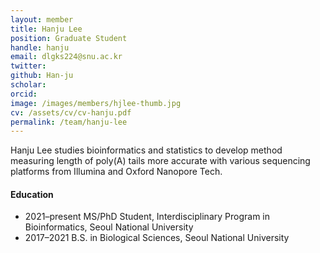 ```yaml
---
layout: member
title: Hanju Lee
position: Graduate Student
handle: hanju
email: dlgks224@snu.ac.kr
twitter: 
github: Han-ju
scholar: 
orcid: 
image: /images/members/hjlee-thumb.jpg
cv: /assets/cv/cv-hanju.pdf
permalink: /team/hanju-lee
---
```


Hanju Lee studies bioinformatics and statistics to develop method measuring length of poly(A) tails more accurate with various sequencing platforms from Illumina and Oxford Nanopore Tech.

#### Education

<ul class="chronological">
  <li><span>2021–present</span> MS/PhD Student, Interdisciplinary Program in Bioinformatics, Seoul National University</li>
  <li><span>2017–2021</span> B.S. in Biological Sciences, Seoul National University</li>
</ul>

